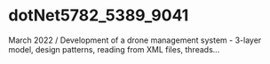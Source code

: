 # dotNet5782_5389_9041

March 2022 /
Development of a drone management system -
3-layer model, design patterns, reading from XML files, threads...
